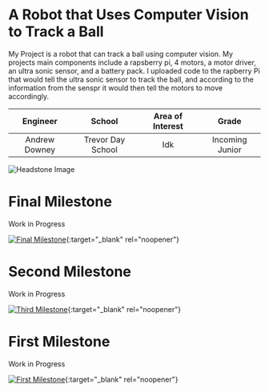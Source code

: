 ﻿# A Robot that Uses Computer Vision to Track a Ball
My Project is a robot that can track a ball using computer vision. My projects main components include a rapsberry pi, 4 motors, a motor driver, an ultra sonic sensor, and a battery pack. I uploaded code to the rapberry Pi that would tell the ultra sonic sensor to track the ball, and according to the information from the senspr it would then tell the motors to move accordingly.

| **Engineer** | **School** | **Area of Interest** | **Grade** |
|:--:|:--:|:--:|:--:|
| Andrew Downey | Trevor Day School | Idk | Incoming Junior

![Headstone Image](https://bluestampengineering.com/wp-content/uploads/2016/05/improve.jpg)
  
# Final Milestone
Work in Progress 

[![Final Milestone](https://res.cloudinary.com/marcomontalbano/image/upload/v1612573869/video_to_markdown/images/youtube--F7M7imOVGug-c05b58ac6eb4c4700831b2b3070cd403.jpg )](https://www.youtube.com/watch?v=F7M7imOVGug&feature=emb_logo "Final Milestone"){:target="_blank" rel="noopener"}

# Second Milestone
Work in Progress 

[![Third Milestone](https://res.cloudinary.com/marcomontalbano/image/upload/v1612574014/video_to_markdown/images/youtube--y3VAmNlER5Y-c05b58ac6eb4c4700831b2b3070cd403.jpg)](https://www.youtube.com/watch?v=y3VAmNlER5Y&feature=emb_logo "Second Milestone"){:target="_blank" rel="noopener"}

# First Milestone 
Work in Progress 

[![First Milestone](https://res.cloudinary.com/marcomontalbano/image/upload/v1612574117/video_to_markdown/images/youtube--CaCazFBhYKs-c05b58ac6eb4c4700831b2b3070cd403.jpg)](https://www.youtube.com/watch?v=CaCazFBhYKs "First Milestone"){:target="_blank" rel="noopener"}
